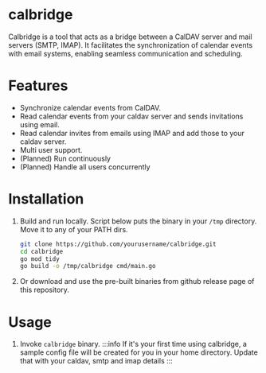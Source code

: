 # calbridge
Calbridge is a tool that acts as a bridge between a CalDAV server and mail servers (SMTP, IMAP). It facilitates the synchronization of calendar events with email systems, enabling seamless communication and scheduling.

# Features
- Synchronize calendar events from CalDAV.
- Read calendar events from your caldav server and sends invitations using email.
- Read calendar invites from emails using IMAP and add those to your caldav server.
- Multi user support.
- (Planned) Run continuously
- (Planned) Handle all users concurrently


# Installation
1. Build and run locally. Script below puts the binary in your `/tmp` directory. Move it to any of your PATH dirs.
    ```sh
    git clone https://github.com/yourusername/calbridge.git
    cd calbridge
    go mod tidy
    go build -o /tmp/calbridge cmd/main.go
    ```
2. Or download and use the pre-built binaries from github release page of this repository.

# Usage
1. Invoke `calbridge` binary.
:::info
If it's your first time using calbridge, a sample config file will be created for you in your home directory. Update that with your caldav, smtp and imap details
:::
